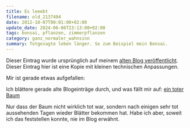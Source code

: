 ```yaml
---
title: Es leeebt
filename: old_2137494
date: 2012-10-07T00:01:00+02:00
update_date: 2024-06-06T23:13:00+02:00
tags: bonsai, pflanzen, zimmerpflanzen
category: ganz_normaler_wahnsinn
summary: Totgesagte leben länger. So zum Beispiel mein Bonsai.
---
```

Dieser Eintrag wurde ursprünglich auf meinem [alten Blog veröffentlicht](https://stu.blogger.de/stories/2137494/). Dieser Eintrag hier ist eine Kopie mit kleinen technischen Anpassungen.

Mir ist gerade etwas aufgefallen:

Ich blättere gerade alte Blogeinträge durch, und was fällt mir auf: [ein toter Baum](/blogposts/old_1815312)

Nur dass der Baum nicht wirklich tot war, sondern nach einigen sehr tot aussehenden Tagen wieder Blätter bekommen hat. Habe ich aber, soweit ich das feststellen konnte, nie im Blog erwähnt.
